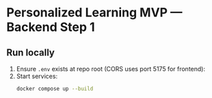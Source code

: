 # Personalized Learning MVP — Backend Step 1

## Run locally
1. Ensure `.env` exists at repo root (CORS uses port 5175 for frontend):
2. Start services:
   ```bash
   docker compose up --build

